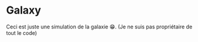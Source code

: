 # Galaxy
Ceci est juste une simulation de la galaxie 😁. (Je ne suis pas propriétaire de tout le code)

